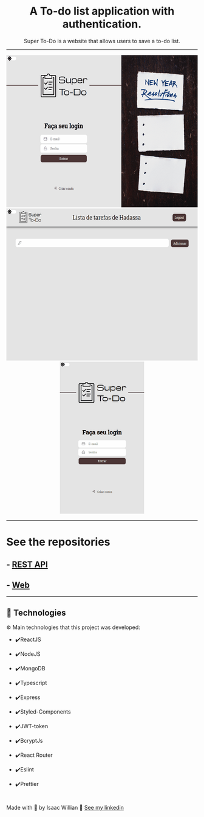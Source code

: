  <h1 align="center">A To-do list application with authentication.</h1>

<p align="center">Super To-Do is a website that allows users to save a to-do list.</p>

---

<div align="center" >
  <img src="./github/readme1.gif" alt="demo-web" height="400">
  <img src="./github/readme2.gif" alt="demo-web" height="400">
  <img src="./github/readme3.gif" alt="demo-mobile" height="400">
</div>

---

# See the repositories

## - [REST API](https://github.com/isaaacwillian/Super-Todo-BACKEND)

## - [Web](https://github.com/isaaacwillian/SuperTodo-FRONTEND)

---

## 🚀 Technologies

⚙️ Main technologies that this project was developed:

- ✔️ReactJS

- ✔️NodeJS

- ✔️MongoDB

- ✔️Typescript

- ✔️Express

- ✔️Styled-Components

- ✔️JWT-token

- ✔️BcryptJs

- ✔️React Router

- ✔️Eslint

- ✔️Prettier

#

Made with 💙 by Isaac Willian 👋 [See my linkedin](https://www.linkedin.com/in/isaaacwillian/)
